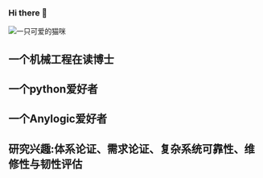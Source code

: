 ### Hi there 👋

<!--
**zhouxinxin19920802/zhouxinxin19920802** is a ✨ _special_ ✨ repository because its `README.md` (this file) appears on your GitHub profile.

Here are some ideas to get you started:

- 🔭 I’m currently working on ...
- 🌱 I’m currently learning ...
- 👯 I’m looking to collaborate on ...
- 🤔 I’m looking for help with ...
- 💬 Ask me about ...
- 📫 How to reach me: ...
- 😄 Pronouns: ...
- ⚡ Fun fact: ...
-->
![一只可爱的猫咪]([http://www.81.cn/jpdbfy2019/bqkj/_attachment/2020/08/25/9889428_309c236f8c4920aed9d303.jpg])

## 一个机械工程在读博士

## 一个python爱好者

## 一个Anylogic爱好者

## 研究兴趣:体系论证、需求论证、复杂系统可靠性、维修性与韧性评估


